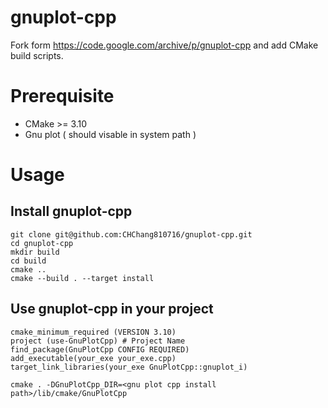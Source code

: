 # gnuplot-cpp
Fork form https://code.google.com/archive/p/gnuplot-cpp and add CMake build scripts.

# Prerequisite

* CMake >= 3.10
* Gnu plot ( should visable in system path )

# Usage

## Install gnuplot-cpp
```
git clone git@github.com:CHChang810716/gnuplot-cpp.git
cd gnuplot-cpp
mkdir build
cd build
cmake ..
cmake --build . --target install
```

## Use gnuplot-cpp in your project
```
cmake_minimum_required (VERSION 3.10)
project (use-GnuPlotCpp) # Project Name
find_package(GnuPlotCpp CONFIG REQUIRED)
add_executable(your_exe your_exe.cpp)
target_link_libraries(your_exe GnuPlotCpp::gnuplot_i)
```
```
cmake . -DGnuPlotCpp_DIR=<gnu plot cpp install path>/lib/cmake/GnuPlotCpp
```

